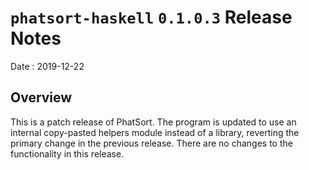 # `phatsort-haskell` `0.1.0.3` Release Notes

Date
: 2019-12-22

## Overview

This is a patch release of PhatSort.  The program is updated to use an
internal copy-pasted helpers module instead of a library, reverting the
primary change in the previous release.  There are no changes to the
functionality in this release.
